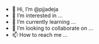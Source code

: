 - 👋 Hi, I’m @pjjadeja
- 👀 I’m interested in ...
- 🌱 I’m currently learning ...
- 💞️ I’m looking to collaborate on ...
- 📫 How to reach me ...

<!---
pjjadeja/pjjadeja is a ✨ special ✨ repository because its `README.md` (this file) appears on your GitHub profile.
You can click the Preview link to take a look at your changes.
--->
